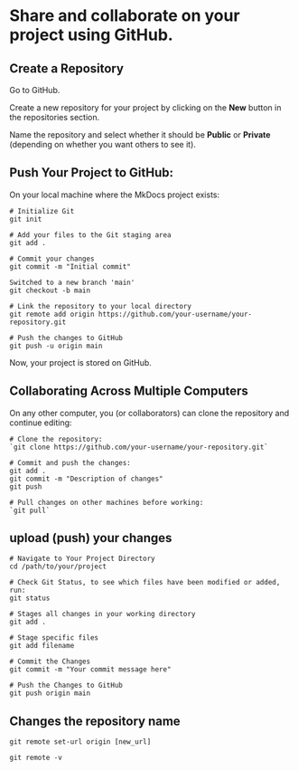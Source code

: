 # Share and collaborate on your project using GitHub.

## Create a Repository
Go to GitHub.

Create a new repository for your project by clicking on the **New** button in the repositories section.

Name the repository and select whether it should be **Public** or **Private** (depending on whether you want others to see it).

## Push Your Project to GitHub:
On your local machine where the MkDocs project exists:

```
# Initialize Git
git init

# Add your files to the Git staging area
git add .

# Commit your changes
git commit -m "Initial commit"   

Switched to a new branch 'main'
git checkout -b main 

# Link the repository to your local directory
git remote add origin https://github.com/your-username/your-repository.git

# Push the changes to GitHub
git push -u origin main    
```
Now, your project is stored on GitHub.

## Collaborating Across Multiple Computers
On any other computer, you (or collaborators) can clone the repository and continue editing:
```
# Clone the repository:
`git clone https://github.com/your-username/your-repository.git`

# Commit and push the changes:
git add .
git commit -m "Description of changes"
git push

# Pull changes on other machines before working:
`git pull`
```
## upload (push) your changes
```
# Navigate to Your Project Directory
cd /path/to/your/project

# Check Git Status, to see which files have been modified or added, run:
git status

# Stages all changes in your working directory
git add .

# Stage specific files
git add filename

# Commit the Changes
git commit -m "Your commit message here"

# Push the Changes to GitHub
git push origin main
```
## Changes the repository name
```
git remote set-url origin [new_url]

git remote -v
```